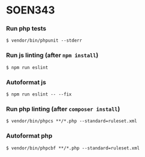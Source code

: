 # SOEN343

### Run php tests

```shell
$ vendor/bin/phpunit --stderr
```

### Run js linting (after `npm install`)

```shell
$ npm run eslint
```

### Autoformat js

```shell
$ npm run eslint -- --fix
```

### Run php linting (after `composer install`)

```shell
$ vendor/bin/phpcs **/*.php --standard=ruleset.xml
```

### Autoformat php

```shell
$ vendor/bin/phpcbf **/*.php --standard=ruleset.xml
```
